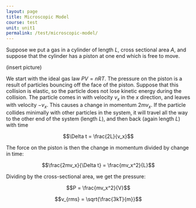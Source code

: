 ```yaml
---
layout: page
title: Microscopic Model
course: test
unit: unit1
permalink: /test/microscopic-model/
---
```


Suppose we put a gas in a cylinder of length $L$, cross sectional area $A$, and suppose that the cylinder has a piston at one end which is free to move. 

(insert picture)

We start with the ideal gas law $PV = nRT$. The pressure on the piston is a result of particles bouncing off the face of the piston. Suppose that this collision is elastic, so the particle does not lose kinetic energy during the collision. The particle comes in with velocity $v_x$ in the $x$ direction, and leaves with velocity $-v_x$. This causes a change in momentum $2mv_x$. If the particle collides minimally with other particles in the system, it will travel all the way to the other end of the system (length $L$), and then back (again length $L$) with time

$$\Delta t = \frac{2L}{v_x}$$

The force on the piston is then the change in momentum divided by change in time:

$$\frac{2mv_x}{\Delta t} = \frac{mv_x^2}{L}$$

Dividing by the cross-sectional area, we get the pressure:

$$P = \frac{mv_x^2}{V}$$

$$v_{rms} = \sqrt{\frac{3kT}{m}}$$











